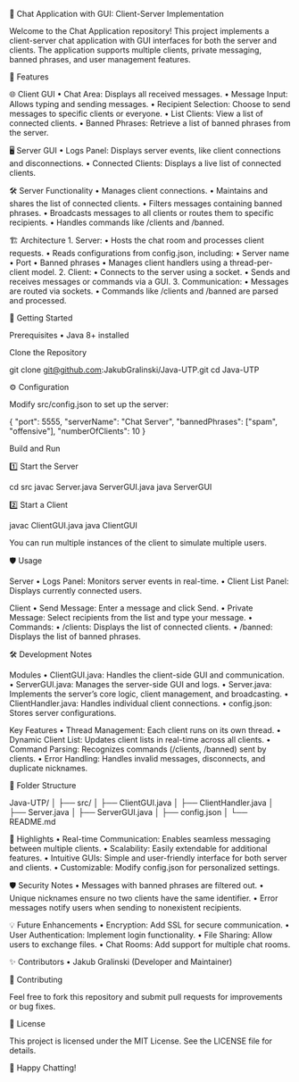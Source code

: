 📡 Chat Application with GUI: Client-Server Implementation

Welcome to the Chat Application repository! This project implements a client-server chat application with GUI interfaces for both the server and clients. The application supports multiple clients, private messaging, banned phrases, and user management features.

📝 Features

🌐 Client GUI
	•	Chat Area: Displays all received messages.
	•	Message Input: Allows typing and sending messages.
	•	Recipient Selection: Choose to send messages to specific clients or everyone.
	•	List Clients: View a list of connected clients.
	•	Banned Phrases: Retrieve a list of banned phrases from the server.

🖥️ Server GUI
	•	Logs Panel: Displays server events, like client connections and disconnections.
	•	Connected Clients: Displays a live list of connected clients.

🛠️ Server Functionality
	•	Manages client connections.
	•	Maintains and shares the list of connected clients.
	•	Filters messages containing banned phrases.
	•	Broadcasts messages to all clients or routes them to specific recipients.
	•	Handles commands like /clients and /banned.

🏗️ Architecture
	1.	Server:
	•	Hosts the chat room and processes client requests.
	•	Reads configurations from config.json, including:
	•	Server name
	•	Port
	•	Banned phrases
	•	Manages client handlers using a thread-per-client model.
	2.	Client:
	•	Connects to the server using a socket.
	•	Sends and receives messages or commands via a GUI.
	3.	Communication:
	•	Messages are routed via sockets.
	•	Commands like /clients and /banned are parsed and processed.

🚀 Getting Started

Prerequisites
	•	Java 8+ installed
 
Clone the Repository

git clone git@github.com:JakubGralinski/Java-UTP.git
cd Java-UTP

⚙️ Configuration

Modify src/config.json to set up the server:

{
  "port": 5555,
  "serverName": "Chat Server",
  "bannedPhrases": ["spam", "offensive"],
  "numberOfClients": 10
}

Build and Run

1️⃣ Start the Server

cd src
javac Server.java ServerGUI.java
java ServerGUI

2️⃣ Start a Client

javac ClientGUI.java
java ClientGUI

You can run multiple instances of the client to simulate multiple users.

🛡️ Usage

Server
	•	Logs Panel: Monitors server events in real-time.
	•	Client List Panel: Displays currently connected users.

Client
	•	Send Message: Enter a message and click Send.
	•	Private Message: Select recipients from the list and type your message.
	•	Commands:
	•	/clients: Displays the list of connected clients.
	•	/banned: Displays the list of banned phrases.

🛠️ Development Notes

Modules
	•	ClientGUI.java: Handles the client-side GUI and communication.
	•	ServerGUI.java: Manages the server-side GUI and logs.
	•	Server.java: Implements the server’s core logic, client management, and broadcasting.
	•	ClientHandler.java: Handles individual client connections.
	•	config.json: Stores server configurations.

Key Features
	•	Thread Management: Each client runs on its own thread.
	•	Dynamic Client List: Updates client lists in real-time across all clients.
	•	Command Parsing: Recognizes commands (/clients, /banned) sent by clients.
	•	Error Handling: Handles invalid messages, disconnects, and duplicate nicknames.

📂 Folder Structure

Java-UTP/
│
├── src/
│   ├── ClientGUI.java
│   ├── ClientHandler.java
│   ├── Server.java
│   ├── ServerGUI.java
│   ├── config.json
│
└── README.md

🌟 Highlights
	•	Real-time Communication: Enables seamless messaging between multiple clients.
	•	Scalability: Easily extendable for additional features.
	•	Intuitive GUIs: Simple and user-friendly interface for both server and clients.
	•	Customizable: Modify config.json for personalized settings.

🛡️ Security Notes
	•	Messages with banned phrases are filtered out.
	•	Unique nicknames ensure no two clients have the same identifier.
	•	Error messages notify users when sending to nonexistent recipients.

💡 Future Enhancements
	•	Encryption: Add SSL for secure communication.
	•	User Authentication: Implement login functionality.
	•	File Sharing: Allow users to exchange files.
	•	Chat Rooms: Add support for multiple chat rooms.

✨ Contributors
	•	Jakub Gralinski (Developer and Maintainer)

🤝 Contributing

Feel free to fork this repository and submit pull requests for improvements or bug fixes.

📜 License

This project is licensed under the MIT License. See the LICENSE file for details.

🎉 Happy Chatting!
